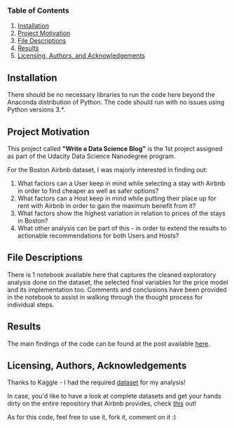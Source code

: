 ### Table of Contents

1. [Installation](#installation)
2. [Project Motivation](#motivation)
3. [File Descriptions](#files)
4. [Results](#results)
5. [Licensing, Authors, and Acknowledgements](#licensing)

## Installation <a name="installation"></a>

There should be no necessary libraries to run the code here beyond the Anaconda distribution of Python.  The code should run with no issues using Python versions 3.*.

## Project Motivation<a name="motivation"></a>

This project called **"Write a Data Science Blog"** is the 1st project assigned as part of the Udacity Data Science Nanodegree program.

For the Boston Airbnb dataset, I was majorly interested in finding out:

1. What factors can a User keep in mind while selecting a stay with Airbnb in order to find cheaper as well as safer options?
2. What factors can a Host keep in mind while putting their place up for rent with Airbnb in order to gain the maximum benefit from it?
3. What factors show the highest variation in relation to prices of the stays in Boston?
4. What other analysis can be part of this - in order to extend the results to actionable recommendations for both Users and Hosts?

## File Descriptions <a name="files"></a>

There is 1 notebook available here that captures the cleaned exploratory analysis done on the dataset, the selected final variables for the price model and its implementation too. Comments and conclusions have been provided in the notebook to assist in walking through the thought process for individual steps.  

## Results<a name="results"></a>

The main findings of the code can be found at the post available [here](https://anaa-vs.medium.com/this-is-how-you-should-rent-or-lend-a-stay-via-airbnb-a8bf70a3459c).

## Licensing, Authors, Acknowledgements<a name="licensing"></a>

Thanks to Kaggle - I had the required [dataset](https://www.kaggle.com/airbnb/boston?select=listings.csv) for my analysis! 

In case, you'd like to have a look at complete datasets and get your hands dirty on the entire repository that Airbnb provides, check [this](http://insideairbnb.com/get-the-data.html) out!

As for this code, feel free to use it, fork it, comment on it :)
